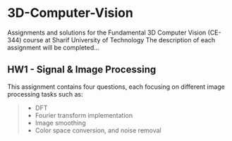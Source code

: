 # 3D-Computer-Vision
Assignments and solutions for the Fundamental 3D Computer Vision (CE-344) course at Sharif University of Technology
The description of each assignment will be completed...

## HW1 - Signal & Image Processing

This assignment contains four questions, each focusing on different image processing tasks such as:
> * DFT
> * Fourier transform implementation
> * Image smoothing
> * Color space conversion, and noise removal

